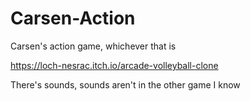 # Carsen-Action
Carsen's action game, whichever that is

https://loch-nesrac.itch.io/arcade-volleyball-clone

There's sounds, sounds aren't in the other game I know
